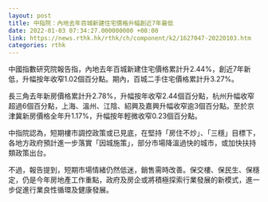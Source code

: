 ```yaml
---
layout: post
title: 中指院：內地去年百城新建住宅價格升幅創近7年最低
date: 2022-01-03 07:34:27.000000000 +08:00
link: https://news.rthk.hk/rthk/ch/component/k2/1627047-20220103.htm
categories: rthk
---
```


中國指數研究院報告指，內地去年百城新建住宅價格累計升2.44%，創近7年新低，升幅按年收窄1.02個百分點。期內，百城二手住宅價格累計升3.27%。

長三角去年新房價格累計升2.78%，升幅按年收窄2.44個百分點，杭州升幅收窄超過6個百分點，上海、溫州、江陰、紹興及嘉興升幅收窄逾3個百分點。至於京津冀新房價格全年升1.17%，升幅按年輕微收窄0.23個百分點。

中指院認為，短期樓市調控政策或已見底，在堅持「房住不炒」、「三穩」目標下，各地方政府預計進一步落實「因城施策」，部分市場降溫過快的城市，或加快扶持類政策出台。

不過，報告提到，短期市場情緒仍然低迷，銷售需時改善。保交樓、保民生、保穩定，仍是今年房地產工作重點，政府及房企或將積極探索行業發展的新模式，進一步促進行業良性循環及健康發展。

